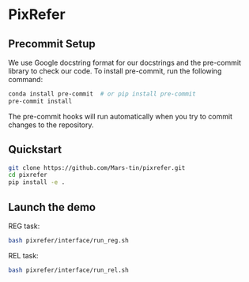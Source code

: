 # PixRefer

## Precommit Setup
We use Google docstring format for our docstrings and the pre-commit library to check our code. To install pre-commit, run the following command:

```bash
conda install pre-commit  # or pip install pre-commit
pre-commit install
```

The pre-commit hooks will run automatically when you try to commit changes to the repository.



## Quickstart

```bash
git clone https://github.com/Mars-tin/pixrefer.git
cd pixrefer
pip install -e .
```

## Launch the demo
REG task:
```bash
bash pixrefer/interface/run_reg.sh
```

REL task:
```bash
bash pixrefer/interface/run_rel.sh
```